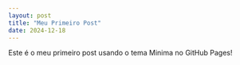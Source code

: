 ```yaml
---
layout: post
title: "Meu Primeiro Post"
date: 2024-12-18
---
```

Este é o meu primeiro post usando o tema Minima no GitHub Pages!
